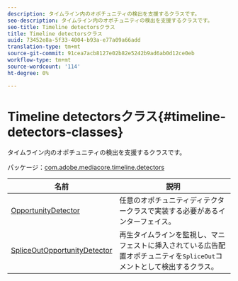 ```yaml
---
description: タイムライン内のオポチュニティの検出を支援するクラスです。
seo-description: タイムライン内のオポチュニティの検出を支援するクラスです。
seo-title: Timeline detectorsクラス
title: Timeline detectorsクラス
uuid: 73452e8a-5f33-4004-b93a-e77a09a66add
translation-type: tm+mt
source-git-commit: 91cea7acb8127e02b82e5242b9ad6ab0d12ce0eb
workflow-type: tm+mt
source-wordcount: '114'
ht-degree: 0%

---
```



# Timeline detectorsクラス{#timeline-detectors-classes}

タイムライン内のオポチュニティの検出を支援するクラスです。

パッケージ：[com.adobe.mediacore.timeline.detectors](https://help.adobe.com/en_US/primetime/api/psdk/asdoc-dhls_1.4/com/adobe/mediacore/timeline/detectors/package-detail.html)

| 名前 | 説明 |
|---|---|
| [OpportunityDetector](https://help.adobe.com/en_US/primetime/api/psdk/asdoc-dhls_1.4/com/adobe/mediacore/timeline/detectors/OpportunityDetector.html) | 任意のオポチュニティディテクタークラスで実装する必要があるインターフェイス。 |
| [SpliceOutOpportunityDetector](https://help.adobe.com/en_US/primetime/api/psdk/asdoc-dhls_1.4/com/adobe/mediacore/timeline/detectors/SpliceOutOpportunityDetector.html) | 再生タイムラインを監視し、マニフェストに挿入されている広告配置オポチュニティを`SpliceOut`コメントとして検出するクラス。 |